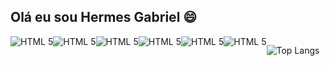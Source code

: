 ## Olá eu sou Hermes Gabriel 😄

<div style="display: flex">
    <img align:center alt="HTML 5" src="https://img.shields.io/badge/HTML5-E34F26?style=for-the-badge&logo=html5&logoColor=white">
<br/>

<div style="display: flex">
    <img align:center alt="HTML 5" src="https://img.shields.io/badge/CSS3-1572B6?style=for-the-badge&logo=css3&logoColor=white">
<br/>

<div style="display: flex">
    <img align:center alt="HTML 5" src="https://img.shields.io/badge/JavaScript-F7DF1E?style=for-the-badge&logo=javascript&logoColor=black">
<br/>

<div style="display: flex">
    <img align:center alt="HTML 5" src="https://img.shields.io/badge/TypeScript-007ACC?style=for-the-badge&logo=typescript&logoColor=white">
<br/>

<div style="display: flex">
    <img align:center alt="HTML 5" src="https://img.shields.io/badge/React-20232A?style=for-the-badge&logo=react&logoColor=61DAFB">
<br/>

<div style="display: flex">
    <img align:center alt="HTML 5" src="https://img.shields.io/badge/Tailwind_CSS-38B2AC?style=for-the-badge&logo=tailwind-css&logoColor=white">
<br/>

![Top Langs](https://github-readme-stats.vercel.app/api/top-langs/?username=hermesgsc&layout=compact)

